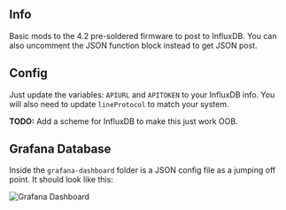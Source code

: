 ## Info 
Basic mods to the 4.2 pre-soldered firmware to post to InfluxDB.
You can also uncomment the JSON function block instead to get JSON post.


## Config
Just update the variables:
`APIURL` and `APITOKEN` to your InfluxDB info.
You will also need to update `lineProtocol` to match your system.

**TODO:**
Add a scheme for InfluxDB to make this just work OOB.

## Grafana Database
Inside the `grafana-dashboard` folder is a JSON config file as a jumping off point. It should look like this:

![Grafana Dashboard]('todo')

